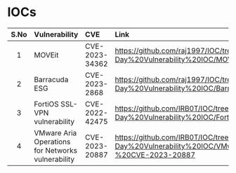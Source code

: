 # IOCs
| S.No | Vulnerability            | CVE   | Link |
|:-----:|:----------------|:---------|:--------------------|
|1  | MOVEit  | CVE-2023-34362 | https://github.com/raj1997/IOC/tree/main/Zero-Day%20Vulnerability%20IOC/MOVEit%20Transfer  |
|2 | Barracuda ESG  | CVE-2023-2868 | https://github.com/raj1997/IOC/tree/main/Zero-Day%20Vulnerability%20IOC/Barracuda%20ESG  |
|3 | FortiOS SSL-VPN vulnerability | CVE-2022-42475 | https://github.com/IRB0T/IOC/tree/main/Zero-Day%20Vulnerability%20IOC/FortiOS%20SSL-VPN%20-%20CVE-2022-42475 |
|4 | VMware Aria Operations for Networks vulnerability | CVE-2023-20887  | https://github.com/IRB0T/IOC/tree/main/Zero-Day%20Vulnerability%20IOC/VMware%20Aria%20Operations%20Networks%20-%20CVE-2023-20887 |
